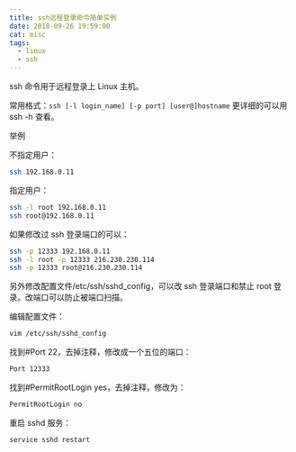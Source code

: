 ```yaml
---
title: ssh远程登录命令简单实例
date: 2018-09-26 19:59:00
cat: misc
tags:
  - linux
  - ssh
---
```


ssh 命令用于远程登录上 Linux 主机。

常用格式：`ssh [-l login_name] [-p port] [user@]hostname`
更详细的可以用 ssh -h 查看。

举例

不指定用户：

```bash
ssh 192.168.0.11
```

指定用户：

```bash
ssh -l root 192.168.0.11
ssh root@192.168.0.11
```

如果修改过 ssh 登录端口的可以：

```bash
ssh -p 12333 192.168.0.11
ssh -l root -p 12333 216.230.230.114
ssh -p 12333 root@216.230.230.114
```

另外修改配置文件/etc/ssh/sshd_config，可以改 ssh 登录端口和禁止 root 登录。改端口可以防止被端口扫描。

编辑配置文件：

```bash
vim /etc/ssh/sshd_config
```

找到#Port 22，去掉注释，修改成一个五位的端口：

```bash
Port 12333
```

找到#PermitRootLogin yes，去掉注释，修改为：

```bash
PermitRootLogin no
```

重启 sshd 服务：

```bash
service sshd restart
```
